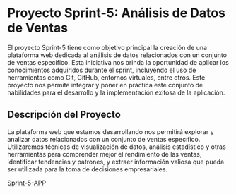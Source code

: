 # Proyecto Sprint-5: Análisis de Datos de Ventas

El proyecto Sprint-5 tiene como objetivo principal la creación de una plataforma web dedicada al análisis de datos relacionados con un conjunto de ventas específico. Esta iniciativa nos brinda la oportunidad de aplicar los conocimientos adquiridos durante el sprint, incluyendo el uso de herramientas como Git, GitHub, entornos virtuales, entre otros. Este proyecto nos permite integrar y poner en práctica este conjunto de habilidades para el desarrollo y la implementación exitosa de la aplicación.

## Descripción del Proyecto

La plataforma web que estamos desarrollando nos permitirá explorar y analizar datos relacionados con un conjunto de ventas específico. Utilizaremos técnicas de visualización de datos, análisis estadístico y otras herramientas para comprender mejor el rendimiento de las ventas, identificar tendencias y patrones, y extraer información valiosa que pueda ser utilizada para la toma de decisiones empresariales.

[Sprint-5-APP](https://sprint-5-sus1.onrender.com)
